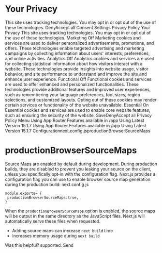 # Your Privacy
This site uses tracking technologies. You may opt in or opt out of the use of these technologies.
DenyAccept all
Consent Settings
Privacy Policy
Your Privacy
This site uses tracking technologies. You may opt in or opt out of the use of these technologies.
Marketing
Off
Marketing cookies and services are used to deliver personalized advertisements, promotions, and offers. These technologies enable targeted advertising and marketing campaigns by collecting information about users' interests, preferences, and online activities. 
Analytics
Off
Analytics cookies and services are used for collecting statistical information about how visitors interact with a website. These technologies provide insights into website usage, visitor behavior, and site performance to understand and improve the site and enhance user experience.
Functional
Off
Functional cookies and services are used to offer enhanced and personalized functionalities. These technologies provide additional features and improved user experiences, such as remembering your language preferences, font sizes, region selections, and customized layouts. Opting out of these cookies may render certain services or functionality of the website unavailable.
Essential
On
Essential cookies and services are used to enable core website features, such as ensuring the security of the website. 
SaveDenyAccept all
Privacy Policy
Menu
Using App Router
Features available in /app
Using Latest Version
15.1.7
Using App Router
Features available in /app
Using Latest Version
15.1.7
Configurationnext.config.jsproductionBrowserSourceMaps
# productionBrowserSourceMaps
Source Maps are enabled by default during development. During production builds, they are disabled to prevent you leaking your source on the client, unless you specifically opt-in with the configuration flag.
Next.js provides a configuration flag you can use to enable browser source map generation during the production build:
next.config.js
```
module.exports= {
 productionBrowserSourceMaps:true,
}
```

When the `productionBrowserSourceMaps` option is enabled, the source maps will be output in the same directory as the JavaScript files. Next.js will automatically serve these files when requested.
  * Adding source maps can increase `next build` time
  * Increases memory usage during `next build`


Was this helpful?
supported.
Send
